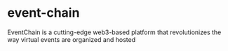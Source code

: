 # event-chain
EventChain is a cutting-edge web3-based platform that revolutionizes the way virtual events are organized and hosted
